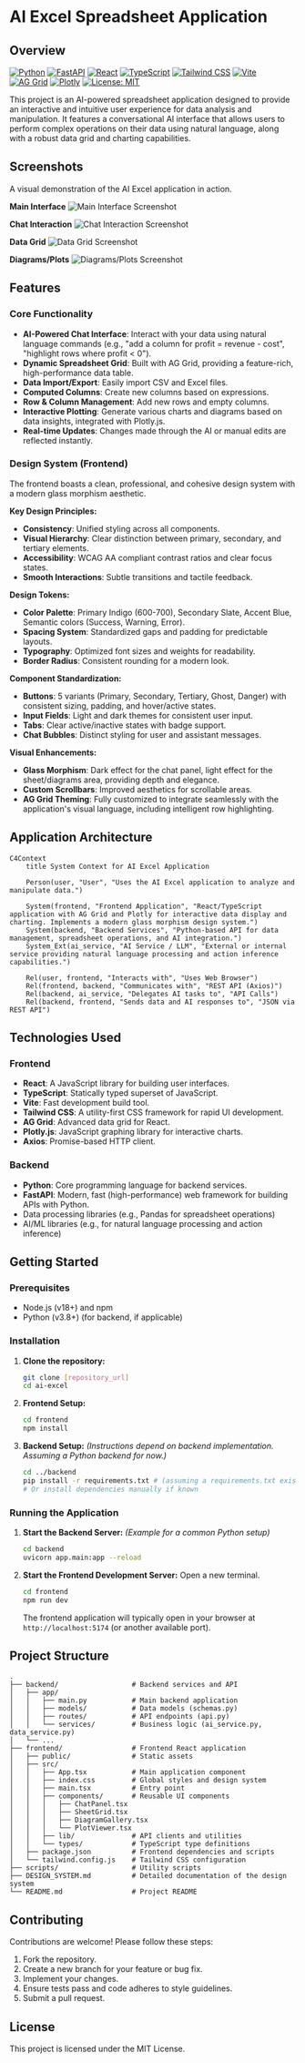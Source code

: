 # AI Excel Spreadsheet Application

## Overview

[![Python](https://img.shields.io/badge/-Python-3776AB?logo=python&logoColor=white&style=flat-square)](https://www.python.org/)
[![FastAPI](https://img.shields.io/badge/-FastAPI-009688?logo=fastapi&logoColor=white&style=flat-square)](https://fastapi.tiangolo.com/)
[![React](https://img.shields.io/badge/-React-61DAFB?logo=react&logoColor=white&style=flat-square)](https://react.dev/)
[![TypeScript](https://img.shields.io/badge/-TypeScript-3178C6?logo=typescript&logoColor=white&style=flat-square)](https://www.typescriptlang.org/)
[![Tailwind CSS](https://img.shields.io/badge/-TailwindCSS-06B6D4?logo=tailwindcss&logoColor=white&style=flat-square)](https://tailwindcss.com/)
[![Vite](https://img.shields.io/badge/-Vite-646CFF?logo=vite&logoColor=white&style=flat-square)](https://vitejs.dev/)
[![AG Grid](https://img.shields.io/badge/AG--Grid-000000?logo=ag--grid&logoColor=white&style=flat-square)](https://www.ag-grid.com/)
[![Plotly](https://img.shields.io/badge/-Plotly-326FEA?logo=plotly&logoColor=white&style=flat-square)](https://plotly.com/javascript/)
[![License: MIT](https://img.shields.io/badge/License-MIT-yellow.svg)](https://opensource.org/licenses/MIT)

This project is an AI-powered spreadsheet application designed to provide an interactive and intuitive user experience for data analysis and manipulation. It features a conversational AI interface that allows users to perform complex operations on their data using natural language, along with a robust data grid and charting capabilities.

## Screenshots
<!-- Add your actual screenshots here -->
A visual demonstration of the AI Excel application in action.

**Main Interface**
![Main Interface Screenshot](https://via.placeholder.com/1200x600?text=Application+Main+Interface)

**Chat Interaction**
![Chat Interaction Screenshot](https://via.placeholder.com/600x400?text=Chat+Panel+Interaction)

**Data Grid**
![Data Grid Screenshot](https://via.placeholder.com/800x500?text=Spreadsheet+Data+Grid)

**Diagrams/Plots**
![Diagrams/Plots Screenshot](https://via.placeholder.com/800x500?text=Generated+Diagrams)


## Features

### Core Functionality
- **AI-Powered Chat Interface**: Interact with your data using natural language commands (e.g., "add a column for profit = revenue - cost", "highlight rows where profit < 0").
- **Dynamic Spreadsheet Grid**: Built with AG Grid, providing a feature-rich, high-performance data table.
- **Data Import/Export**: Easily import CSV and Excel files.
- **Computed Columns**: Create new columns based on expressions.
- **Row & Column Management**: Add new rows and empty columns.
- **Interactive Plotting**: Generate various charts and diagrams based on data insights, integrated with Plotly.js.
- **Real-time Updates**: Changes made through the AI or manual edits are reflected instantly.

### Design System (Frontend)
The frontend boasts a clean, professional, and cohesive design system with a modern glass morphism aesthetic.

**Key Design Principles:**
- **Consistency**: Unified styling across all components.
- **Visual Hierarchy**: Clear distinction between primary, secondary, and tertiary elements.
- **Accessibility**: WCAG AA compliant contrast ratios and clear focus states.
- **Smooth Interactions**: Subtle transitions and tactile feedback.

**Design Tokens:**
- **Color Palette**: Primary Indigo (600-700), Secondary Slate, Accent Blue, Semantic colors (Success, Warning, Error).
- **Spacing System**: Standardized gaps and padding for predictable layouts.
- **Typography**: Optimized font sizes and weights for readability.
- **Border Radius**: Consistent rounding for a modern look.

**Component Standardization:**
- **Buttons**: 5 variants (Primary, Secondary, Tertiary, Ghost, Danger) with consistent sizing, padding, and hover/active states.
- **Input Fields**: Light and dark themes for consistent user input.
- **Tabs**: Clear active/inactive states with badge support.
- **Chat Bubbles**: Distinct styling for user and assistant messages.

**Visual Enhancements:**
- **Glass Morphism**: Dark effect for the chat panel, light effect for the sheet/diagrams area, providing depth and elegance.
- **Custom Scrollbars**: Improved aesthetics for scrollable areas.
- **AG Grid Theming**: Fully customized to integrate seamlessly with the application's visual language, including intelligent row highlighting.

## Application Architecture

```mermaid
C4Context
    title System Context for AI Excel Application

    Person(user, "User", "Uses the AI Excel application to analyze and manipulate data.")

    System(frontend, "Frontend Application", "React/TypeScript application with AG Grid and Plotly for interactive data display and charting. Implements a modern glass morphism design system.")
    System(backend, "Backend Services", "Python-based API for data management, spreadsheet operations, and AI integration.")
    System_Ext(ai_service, "AI Service / LLM", "External or internal service providing natural language processing and action inference capabilities.")

    Rel(user, frontend, "Interacts with", "Uses Web Browser")
    Rel(frontend, backend, "Communicates with", "REST API (Axios)")
    Rel(backend, ai_service, "Delegates AI tasks to", "API Calls")
    Rel(backend, frontend, "Sends data and AI responses to", "JSON via REST API")
```

## Technologies Used

### Frontend
- **React**: A JavaScript library for building user interfaces.
- **TypeScript**: Statically typed superset of JavaScript.
- **Vite**: Fast development build tool.
- **Tailwind CSS**: A utility-first CSS framework for rapid UI development.
- **AG Grid**: Advanced data grid for React.
- **Plotly.js**: JavaScript graphing library for interactive charts.
- **Axios**: Promise-based HTTP client.

### Backend
- **Python**: Core programming language for backend services.
- **FastAPI**: Modern, fast (high-performance) web framework for building APIs with Python.
- Data processing libraries (e.g., Pandas for spreadsheet operations)
- AI/ML libraries (e.g., for natural language processing and action inference)

## Getting Started

### Prerequisites

- Node.js (v18+) and npm
- Python (v3.8+) (for backend, if applicable)

### Installation

1. **Clone the repository:**
   ```bash
   git clone [repository_url]
   cd ai-excel
   ```

2. **Frontend Setup:**
   ```bash
   cd frontend
   npm install
   ```

3. **Backend Setup:**
   *(Instructions depend on backend implementation. Assuming a Python backend for now.)*
   ```bash
   cd ../backend
   pip install -r requirements.txt # (assuming a requirements.txt exists)
   # Or install dependencies manually if known
   ```

### Running the Application

1. **Start the Backend Server:**
   *(Example for a common Python setup)*
   ```bash
   cd backend
   uvicorn app.main:app --reload
   ```

2. **Start the Frontend Development Server:**
   Open a new terminal.
   ```bash
   cd frontend
   npm run dev
   ```
   The frontend application will typically open in your browser at `http://localhost:5174` (or another available port).

## Project Structure

```
.
├── backend/                  # Backend services and API
│   ├── app/
│   │   ├── main.py           # Main backend application
│   │   ├── models/           # Data models (schemas.py)
│   │   ├── routes/           # API endpoints (api.py)
│   │   └── services/         # Business logic (ai_service.py, data_service.py)
│   └── ...
├── frontend/                 # Frontend React application
│   ├── public/               # Static assets
│   ├── src/
│   │   ├── App.tsx           # Main application component
│   │   ├── index.css         # Global styles and design system
│   │   ├── main.tsx          # Entry point
│   │   ├── components/       # Reusable UI components
│   │   │   ├── ChatPanel.tsx
│   │   │   ├── SheetGrid.tsx
│   │   │   ├── DiagramGallery.tsx
│   │   │   └── PlotViewer.tsx
│   │   ├── lib/              # API clients and utilities
│   │   └── types/            # TypeScript type definitions
│   ├── package.json          # Frontend dependencies and scripts
│   └── tailwind.config.js    # Tailwind CSS configuration
├── scripts/                  # Utility scripts
├── DESIGN_SYSTEM.md          # Detailed documentation of the design system
└── README.md                 # Project README
```

## Contributing

Contributions are welcome! Please follow these steps:
1. Fork the repository.
2. Create a new branch for your feature or bug fix.
3. Implement your changes.
4. Ensure tests pass and code adheres to style guidelines.
5. Submit a pull request.

## License

This project is licensed under the MIT License.
